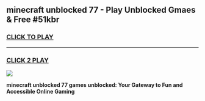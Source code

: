 
## minecraft unblocked 77 - Play Unblocked Gmaes & Free #51kbr
<h3>
<a href="https://news.freeplayer.one?title=minecraft_unblocked_77&ref=24F">CLICK TO PLAY</a></h3>
<hr>

<h3>
<a href="https://news.freeplayer.one?title=minecraft_unblocked_77&ref=24F">CLICK 2 PLAY</a>
  
</h3>

<a href="https://news.freeplayer.one?title=minecraft_unblocked_77&ref=24F/"><img src="https://clearcache.store/games.png"></a>


**minecraft unblocked 77 games unblocked: Your Gateway to Fun and Accessible Online Gaming**
